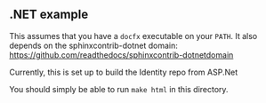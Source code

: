 ## .NET example

This assumes that you have a ``docfx`` executable on your `PATH`.
It also depends on the sphinxcontrib-dotnet domain: https://github.com/readthedocs/sphinxcontrib-dotnetdomain

Currently, this is set up to build the Identity repo from ASP.Net

You should simply be able to run ``make html`` in this directory.
